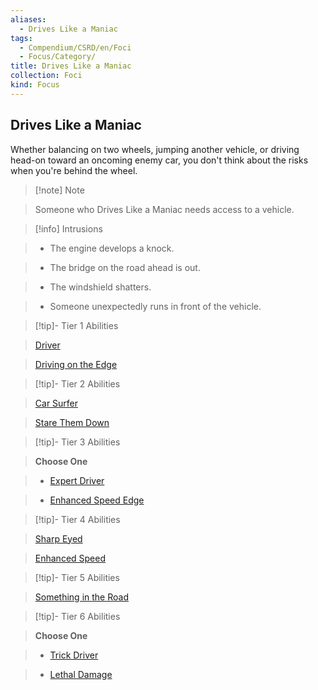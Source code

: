 ```yaml
---
aliases:
  - Drives Like a Maniac
tags:
  - Compendium/CSRD/en/Foci
  - Focus/Category/
title: Drives Like a Maniac
collection: Foci
kind: Focus
---
```

## Drives Like a Maniac    
Whether balancing on two wheels, jumping another vehicle, or driving head-on toward an oncoming enemy car, you don't think about the risks when you're behind the wheel.    
  
>[!note] Note    
>Someone who Drives Like a Maniac needs access to a vehicle.   
    
  
>[!info] Intrusions    
>- The engine develops a knock.    
>- The bridge on the road ahead is out.    
>- The windshield shatters.    
>- Someone unexpectedly runs in front of the vehicle.    
  
  
>[!tip]- Tier 1 Abilities    
> [Driver](Driver.md)    
> [Driving on the Edge](Driving-on-the-Edge.md)    
  
  
>[!tip]- Tier 2 Abilities    
> [Car Surfer](Car-Surfer.md)    
> [Stare Them Down](Stare-Them-Down.md)    
  
  
>[!tip]- Tier 3 Abilities    
> **Choose One**    
>- [Expert Driver](Expert-Driver.md)    
>- [Enhanced Speed Edge](Enhanced-Speed-Edge.md)    
  
  
>[!tip]- Tier 4 Abilities    
> [Sharp Eyed](Sharp-Eyed.md)    
> [Enhanced Speed](Enhanced-Speed.md)    
  
  
>[!tip]- Tier 5 Abilities    
> [Something in the Road](Something-in-the-Road.md)    
  
  
>[!tip]- Tier 6 Abilities    
> **Choose One**    
>- [Trick Driver](Trick-Driver.md)    
>- [Lethal Damage](Lethal-Damage.md)
